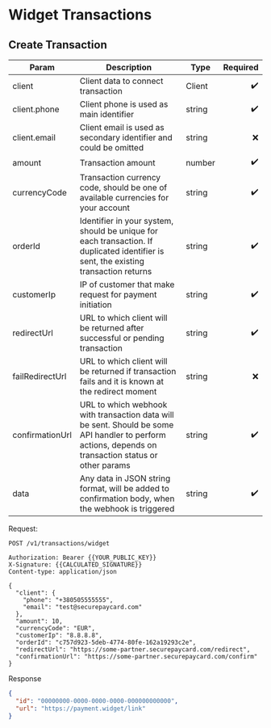 # Widget Transactions

## Create Transaction

| Param           | Description                                                                                                                                           | Type   | Required |
| --------------- | ----------------------------------------------------------------------------------------------------------------------------------------------------- | ------ | -------: |
| client          | Client data to connect transaction                                                                                                                    | Client |        ✔️ |
| client.phone    | Client phone is used as main identifier                                                                                                               | string |        ✔️ |
| client.email    | Client email is used as secondary identifier and could be omitted                                                                                     | string |        ❌ |
| amount          | Transaction amount                                                                                                                                    | number |        ✔️ |
| currencyCode    | Transaction currency code, should be one of available currencies for your account                                                                     | string |        ✔️ |
| orderId         | Identifier in your system, should be unique for each transaction. If duplicated identifier is sent, the existing transaction returns                  | string |        ✔️ |
| customerIp      | IP of customer that make request for payment initiation                                                                                               | string |        ✔️ |
| redirectUrl     | URL to which client will be returned after successful or pending transaction                                                                          | string |        ✔️ |
| failRedirectUrl | URL to which client will be returned if transaction fails and it is known at the redirect moment                                                      | string |        ❌ |
| confirmationUrl | URL to which webhook with transaction data will be sent. Should be some API handler to perform actions, depends on transaction status or other params | string |        ✔️ |
| data            | Any data in JSON string format, will be added to confirmation body, when the webhook is triggered                                                     | string |        ✔️ |

Request:

```http
POST /v1/transactions/widget

Authorization: Bearer {{YOUR_PUBLIC_KEY}}
X-Signature: {{CALCULATED_SIGNATURE}}
Content-type: application/json

{
  "client": {
    "phone": "+380505555555",
    "email": "test@securepaycard.com"
  },
  "amount": 10,
  "currencyCode": "EUR",
  "customerIp": "8.8.8.8",
  "orderId": "c757d923-5deb-4774-80fe-162a19293c2e",
  "redirectUrl": "https://some-partner.securepaycard.com/redirect",
  "confirmationUrl": "https://some-partner.securepaycard.com/confirm"
}
```

Response

```json
{
  "id": "00000000-0000-0000-0000-000000000000",
  "url": "https://payment.widget/link"
}
```
